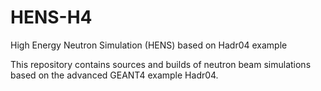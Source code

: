# HENS-H4
High Energy Neutron Simulation (HENS) based on Hadr04 example

This repository contains sources and builds of neutron beam simulations based on the advanced GEANT4 example Hadr04.

